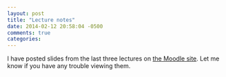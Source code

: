 ```yaml
---
layout: post
title: "Lecture notes"
date: 2014-02-12 20:58:04 -0500
comments: true
categories: 
---
```


I have posted slides from the last three lectures on [the Moodle site](https://moodle.umass.edu/course/view.php?id=13334). Let me know if you have any trouble viewing them.
